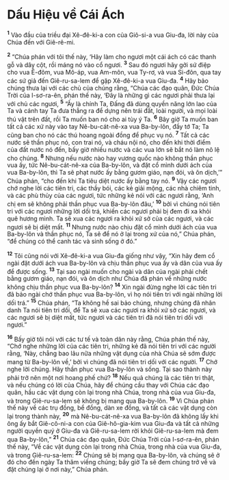 # Dấu Hiệu về Cái Ách
<sup><b>1</b></sup> Vào đầu của triều đại Xê-đê-ki-a con của Giô-si-a vua Giu-đa, lời này của Chúa đến với Giê-rê-mi.

<sup><b>2</b></sup> “Chúa phán với tôi thế này, ‘Hãy làm cho ngươi một cái ách có các thanh gỗ và dây cột, rồi máng nó vào cổ ngươi. <sup><b>3</b></sup> Sau đó ngươi hãy gởi sứ điệp cho vua Ê-đôm, vua Mô-áp, vua Am-môn, vua Ty-rơ, và vua Si-đôn, qua tay các sứ giả đến Giê-ru-sa-lem để gặp Xê-đê-ki-a vua Giu-đa. <sup><b>4</b></sup> Hãy bảo chúng thưa lại với các chủ của chúng rằng, “Chúa các đạo quân, Ðức Chúa Trời của I-sơ-ra-ên, phán thế này, ‘Ðây là những gì các ngươi phải thưa lại với chủ các ngươi, <sup><b>5</b></sup> “Ấy là chính Ta, Ðấng đã dùng quyền năng lớn lao của Ta và cánh tay Ta đưa thẳng ra để dựng nên trái đất, loài người, và mọi loài thú vật trên đất, rồi Ta muốn ban nó cho ai tùy ý Ta. <sup><b>6</b></sup> Bây giờ Ta muốn ban tất cả các xứ này vào tay Nê-bu-cát-nê-xa vua Ba-by-lôn, đầy tớ Ta; Ta cũng ban cho nó các thú hoang ngoài đồng để phục vụ nó. <sup><b>7</b></sup> Tất cả các nước sẽ thần phục nó, con trai nó, và cháu nội nó, cho đến khi thời điểm của đất nước nó đến, bấy giờ nhiều nước và các vua lớn sẽ bắt nó làm nô lệ cho chúng. <sup><b>8</b></sup> Nhưng nếu nước nào hay vương quốc nào không thần phục vua ấy, tức Nê-bu-cát-nê-xa của Ba-by-lôn, và đặt cổ mình dưới ách của vua Ba-by-lôn, thì Ta sẽ phạt nước ấy bằng gươm giáo, nạn đói, và ôn dịch,’” Chúa phán, “cho đến khi Ta tiêu diệt nước ấy bằng tay nó. <sup><b>9</b></sup> Vậy các ngươi chớ nghe lời các tiên tri, các thầy bói, các kẻ giải mộng, các nhà chiêm tinh, và các phù thủy của các ngươi, tức những kẻ nói với các ngươi rằng, ‘Anh chị em sẽ không phải thần phục vua Ba-by-lôn đâu,’ <sup><b>10</b></sup> bởi vì chúng nói tiên tri với các ngươi những lời dối trá, khiến các ngươi phải bị đem đi xa khỏi quê hương mình. Ta sẽ xua các ngươi ra khỏi xứ sở của các ngươi, và các ngươi sẽ bị diệt mất. <sup><b>11</b></sup> Nhưng nước nào chịu đặt cổ mình dưới ách của vua Ba-by-lôn và thần phục nó, Ta sẽ để nó ở lại trong xứ của nó,” Chúa phán, “để chúng có thể canh tác và sinh sống ở đó.”

<sup><b>12</b></sup> Tôi cũng nói với Xê-đê-ki-a vua Giu-đa giống như vậy, “Xin hãy đem cổ ngài đặt dưới ách vua Ba-by-lôn và chịu thần phục vua ấy và dân của vua ấy để được sống. <sup><b>13</b></sup> Tại sao ngài muốn cho ngài và dân của ngài phải chết bằng gươm giáo, nạn đói, và ôn dịch như Chúa đã phán về những nước không chịu thần phục vua Ba-by-lôn? <sup><b>14</b></sup> Xin ngài đừng nghe lời các tiên tri đã bảo ngài chớ thần phục vua Ba-by-lôn, vì họ nói tiên tri với ngài những lời dối trá.” <sup><b>15</b></sup> Chúa phán, “Ta không hề sai bảo chúng, nhưng chúng đã nhân danh Ta nói tiên tri dối, để Ta sẽ xua các ngươi ra khỏi xứ sở các ngươi, và các ngươi sẽ bị diệt mất, tức ngươi và các tiên tri đã nói tiên tri dối với ngươi.”

<sup><b>16</b></sup> Bấy giờ tôi nói với các tư tế và toàn dân này rằng, Chúa phán thế này, “Chớ nghe những lời của các tiên tri, những kẻ đã nói tiên tri với các người rằng, ‘Này, chẳng bao lâu nữa những vật dụng của nhà Chúa sẽ sớm được mang từ Ba-by-lôn về,’ bởi vì chúng đã nói tiên tri dối với các người. <sup><b>17</b></sup> Chớ nghe lời chúng. Hãy thần phục vua Ba-by-lôn và sống. Tại sao thành này phải trở nên một nơi hoang phế chứ? <sup><b>18</b></sup> Nếu quả chúng là các tiên tri thật, và nếu chúng có lời của Chúa, hãy để chúng cầu thay với Chúa các đạo quân, hầu các vật dụng còn lại trong nhà Chúa, trong nhà của vua Giu-đa, và trong Giê-ru-sa-lem sẽ không bị mang qua Ba-by-lôn. <sup><b>19</b></sup> Vì Chúa phán thế này về các trụ đồng, bể đồng, dàn xe đồng, và tất cả các vật dụng còn lại trong thành này, <sup><b>20</b></sup> mà Nê-bu-cát-nê-xa vua Ba-by-lôn đã không lấy khi ông ấy bắt Giê-cô-ni-a con của Giê-hô-gia-kim vua Giu-đa và tất cả những người quyền quý ở Giu-đa và Giê-ru-sa-lem rời khỏi Giê-ru-sa-lem mà đem qua Ba-by-lôn,” <sup><b>21</b></sup> Chúa các đạo quân, Ðức Chúa Trời của I-sơ-ra-ên, phán thế này, “Về các vật dụng còn lại trong nhà Chúa, trong nhà của vua Giu-đa, và trong Giê-ru-sa-lem: <sup><b>22</b></sup> Chúng sẽ bị mang qua Ba-by-lôn, và chúng sẽ ở đó cho đến ngày Ta thăm viếng chúng; bấy giờ Ta sẽ đem chúng trở về và đặt chúng lại ở nơi này,” Chúa phán.

